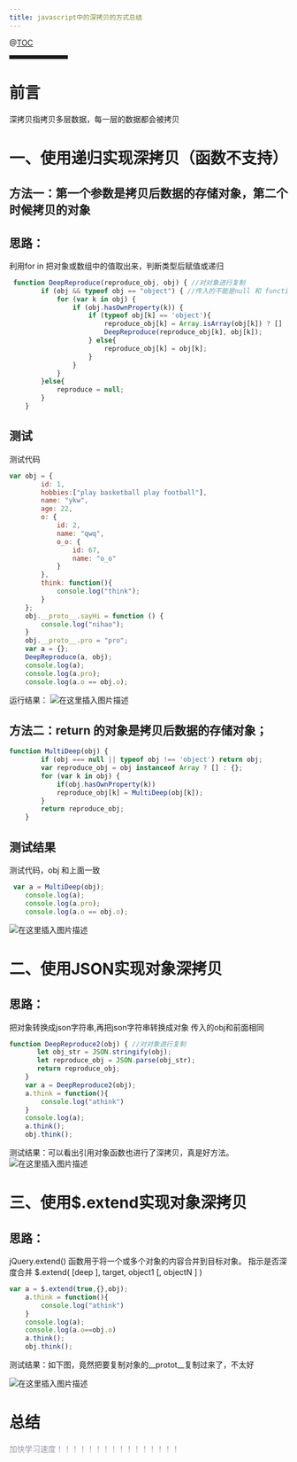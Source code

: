 ```yaml
---
title: javascript中的深拷贝的方式总结
---
```

@[TOC](javascript中的深拷贝的方式总结)
<hr style=" border:solid; width:100px; height:1px;" color=#000000 size=1">

# 前言

深拷贝指拷贝多层数据，每一层的数据都会被拷贝

# 一、使用递归实现深拷贝（函数不支持）

## 方法一：第一个参数是拷贝后数据的存储对象，第二个时候拷贝的对象
## 思路：
利用for in 把对象或数组中的值取出来，判断类型后赋值或递归
```javascript
 function DeepReproduce(reproduce_obj, obj) { //对对象进行复制
        if (obj && typeof obj == "object") { //传入的不能是null 和 function   
            for (var k in obj) {
                if (obj.hasOwnProperty(k)) {
                    if (typeof obj[k] == 'object'){
                        reproduce_obj[k] = Array.isArray(obj[k]) ? [] : {};//判断数组还是对
                        DeepReproduce(reproduce_obj[k], obj[k]);
                    } else{
                        reproduce_obj[k] = obj[k];
                    }
                }
            }
        }else{
        	reproduce = null;
        }
    }
```
## 测试
测试代码
```javascript
var obj = {
        id: 1,
        hobbies:["play basketball play football"],
        name: "ykw",
        age: 22,
        o: {
            id: 2,
            name: "qwq",
            o_o: {
                id: 67,
                name: "o_o"
            }
        },
        think: function(){
            console.log("think");
        }
    };
    obj.__proto__.sayHi = function () {
        console.log("nihao");
    }
    obj.__proto__.pro = "pro";
    var a = {};
    DeepReproduce(a, obj);
    console.log(a);
    console.log(a.pro);
    console.log(a.o == obj.o);
```
运行结果：
![在这里插入图片描述](https://img-blog.csdnimg.cn/20210131145545882.png?x-oss-process=image/watermark,type_ZmFuZ3poZW5naGVpdGk,shadow_10,text_aHR0cHM6Ly9ibG9nLmNzZG4ubmV0L3FxXzQ0Mzg4NDc2,size_16,color_FFFFFF,t_70)


## 方法二：return 的对象是拷贝后数据的存储对象；

```javascript
function MultiDeep(obj) {
        if (obj === null || typeof obj !== 'object') return obj;
        var reproduce_obj = obj instanceof Array ? [] : {};
        for (var k in obj) {
            if(obj.hasOwnProperty(k))
            reproduce_obj[k] = MultiDeep(obj[k]);
        }
        return reproduce_obj;
    }
```
## 测试结果
测试代码，obj 和上面一致

```javascript
 var a = MultiDeep(obj);
    console.log(a);
    console.log(a.pro);
    console.log(a.o == obj.o);
```

![在这里插入图片描述](https://img-blog.csdnimg.cn/20210131150354679.png?x-oss-process=image/watermark,type_ZmFuZ3poZW5naGVpdGk,shadow_10,text_aHR0cHM6Ly9ibG9nLmNzZG4ubmV0L3FxXzQ0Mzg4NDc2,size_16,color_FFFFFF,t_70)


# 二、使用JSON实现对象深拷贝
## 思路：
把对象转换成json字符串,再把json字符串转换成对象
传入的obj和前面相同

```javascript
function DeepReproduce2(obj) { //对对象进行复制
       let obj_str = JSON.stringify(obj);
       let reproduce_obj = JSON.parse(obj_str);
       return reproduce_obj;
    }
    var a = DeepReproduce2(obj);
    a.think = function(){
        console.log("athink")
    }
    console.log(a);
    a.think();
    obj.think();
```
测试结果：可以看出引用对象函数也进行了深拷贝，真是好方法。
![在这里插入图片描述](https://img-blog.csdnimg.cn/2021013115160936.png?x-oss-process=image/watermark,type_ZmFuZ3poZW5naGVpdGk,shadow_10,text_aHR0cHM6Ly9ibG9nLmNzZG4ubmV0L3FxXzQ0Mzg4NDc2,size_16,color_FFFFFF,t_70)
# 三、使用$.extend实现对象深拷贝
## 思路：
jQuery.extend() 函数用于将一个或多个对象的内容合并到目标对象。
指示是否深度合并
$.extend( [deep ], target, object1 [, objectN ] )
```javascript
var a = $.extend(true,{},obj);
    a.think = function(){
        console.log("athink")
    }
    console.log(a);
    console.log(a.o==obj.o)
    a.think();
    obj.think();
```
测试结果：如下图，竟然把要复制对象的__protot__复制过来了，不太好

![在这里插入图片描述](https://img-blog.csdnimg.cn/20210131152922381.png?x-oss-process=image/watermark,type_ZmFuZ3poZW5naGVpdGk,shadow_10,text_aHR0cHM6Ly9ibG9nLmNzZG4ubmV0L3FxXzQ0Mzg4NDc2,size_16,color_FFFFFF,t_70)



# 总结
<font color=#999AAA >加快学习速度！！！！！！！！！！！！！！！！
